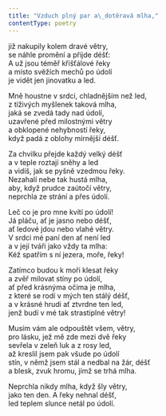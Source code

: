 ```yaml
---
title: "Vzduch plný par a\_dotěravá mlha,"
contentType: poetry
---
```


<section>

již nakupily kolem dravé větry,  
se náhle promění a přijde déšť:  
A už jsou téměř křišťálové řeky  
a místo svěžích mechů po údolí  
je vidět jen jinovatku a led.

</section>

<section>

Mně houstne v srdci, chladnějším než led,  
z tíživých myšlenek taková mlha,  
jaká se zvedá tady nad údolí,  
uzavřené před milostnými větry  
a obklopené nehybností řeky,  
když padá z oblohy mírnější déšť.

</section>

<section>

Za chvilku přejde každý velký déšť  
a v teple roztají sněhy a led  
a vidíš, jak se pyšně vzedmou řeky.  
Nezahalí nebe tak hustá mlha,  
aby, když prudce zaútočí větry,  
neprchla ze strání a přes údolí.

</section>

<section>

Leč co je pro mne kvítí po údolí!  
Já pláču, ať je jasno nebo déšť,  
ať ledové jdou nebo vlahé větry.  
V srdci mé paní den ať není led  
a v její tváři jako vždy ta mlha:  
Kéž spatřím s ní jezera, moře, řeky!

</section>

<section>

Zatímco budou k moři klesat řeky  
a zvěř milovat stíny po údolí,  
ať před krásnýma očima je mlha,  
z které se rodí v mých ten stálý déšť,  
a v krásné hrudi ať ztvrdne ten led,  
jenž budí v mé tak strastiplné větry!

</section>

<section>

Musím vám ale odpouštět všem, větry,  
pro lásku, jež mě zde mezi dvě řeky  
sevřela v zeleň luk a z rosy led,  
až kreslil jsem pak všude po údolí  
stín, v němž jsem stál a nedbal na žár, déšť  
a blesk, zvuk hromu, jímž se trhá mlha.

</section>

<section>

Neprchla nikdy mlha, když šly větry,  
jako ten den. A řeky nehnal déšť,  
led teplem slunce netál po údolí.

</section>
